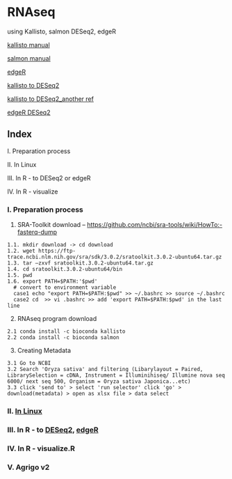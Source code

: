 # RNAseq
using Kallisto, salmon DESeq2, edgeR

[kallisto manual](https://pachterlab.github.io/kallisto/manual)

[salmon manual](https://combine-lab.github.io/salmon/getting_started/)

[edgeR](https://www.youtube.com/watch?v=hQqIBlO_j3o)

[kallisto to DESeq2](https://rpubs.com/sarah_tanja/1028886)

[kallisto to DESeq2_another ref](https://introtogenomics.readthedocs.io/en/latest/2021.11.11.DeseqTutorial.html)

[edgeR DESeq2](https://gtpb.github.io/ADER18F/pages/tutorial1.html)
## Index
Ⅰ. Preparation process

Ⅱ. In Linux
 
Ⅲ. In R - to DESeq2 or edgeR

Ⅳ. In R - visualize

### Ⅰ. Preparation process
  1. SRA-Toolkit download – https://github.com/ncbi/sra-tools/wiki/HowTo:-fasterq-dump 

    1.1. mkdir download -> cd download
    1.2. wget https://ftp-trace.ncbi.nlm.nih.gov/sra/sdk/3.0.2/sratoolkit.3.0.2-ubuntu64.tar.gz
    1.3. tar –zxvf sratoolkit.3.0.2-ubuntu64.tar.gz	
    1.4. cd sratoolkit.3.0.2-ubuntu64/bin 
    1.5. pwd 
    1.6. export PATH=$PATH:'$pwd'
      # convert to environment variable
      case1 echo "export PATH=$PATH:$pwd" >> ~/.bashrc >> source ~/.bashrc
      case2 cd  >> vi .bashrc >> add 'export PATH=$PATH:$pwd' in the last line

  2. RNAseq program download
  
    2.1 conda install -c bioconda kallisto
    2.2 conda install -c bioconda salmon

  3. Creating Metadata
  
    3.1 Go to NCBI
    3.2 Search 'Oryza sativa' and filtering (Libarylayout = Paired, LibrarySelection = cDNA, Instrument = Illuminihiseq/ Illumine nova seq 6000/ next seq 500, Organism = Oryza sativa Japonica...etc)
    3.3 click 'send to' > select 'run selector' click 'go' > download(metadata) > open as xlsx file > data select

### Ⅱ. [In Linux](https://github.com/HaNjIhEoN1/RNAseq/blob/main/2.%20In%20Linux.sh)

### Ⅲ. In R - to [DESeq2](https://github.com/HaNjIhEoN1/RNAseq/blob/main/3.%20In%20R%20to%20DESeq2.R), [edgeR](https://github.com/HaNjIhEoN1/RNAseq/blob/main/3.%20In%20R%20to%20edgeR.R)

### Ⅳ. In R - visualize.R

### Ⅴ. Agrigo v2
